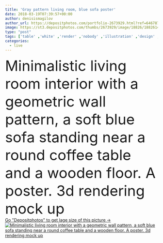```yaml
---
title: 'Gray pattern living room, blue sofa poster'
date: 2018-03-19T07:39:57+00:00
author: denisismagilov
author_url: https://depositphotos.com/portfolio-2673929.html?ref=64678756
image: https://st3.depositphotos.com/thumbs/2673929/image/18826/188261448/api_thumb_450.jpg?forcejpeg=true
type: "post"
tags: ['table' ,'white' ,'render' ,'nobody' ,'illustration' ,'design' ,'copy' ,'space' ,'luxury' ,'beautiful' ,'empty' ,'relaxation' ,'comfortable' ,'up' ,'light' ,'classical' ,'style' ,'banner' ,'3d' ,'classic' ,'modern' ,'house' ,'wall' ,'rest' ,'interior' ,'cozy' ,'blank' ,'home' ,'luxurious' ,'stylish' ,'lifestyle' ,'furniture' ,'room' ,'indoors' ,'floor' ,'living' ,'comfort' ,'apartment' ,'artist' ,'residential' ,'sofa' ,'nordic' ,'poster' ,'rendering' ,'minimalism' ,'lounge' ,'minimal' ,'mockup' ,'minimalist' ,'mock' ]
categories: 
  - live
---
```

<div aling="center">
            <font size="60"> Minimalistic living room interior with a geometric wall pattern, a soft blue sofa standing near a round coffee table and a wooden floor. A poster. 3d rendering mock up</font>   
</div>
<div>
    <a href='https://st3.depositphotos.com/thumbs/2673929/image/18826/188261448/api_thumb_450.jpg?forcejpeg=true?ref=64678756' target=_blank > Go "Depositphotos" to get lage size of this picture ->
        <img href='https://st3.depositphotos.com/thumbs/2673929/image/18826/188261448/api_thumb_450.jpg?forcejpeg=true?ref=64678756' src='https://st3.depositphotos.com/2673929/18826/i/950/depositphotos_188261448-stock-photo-gray-pattern-living-room-blue.jpg?forcejpeg=true' alt='Minimalistic living room interior with a geometric wall pattern, a soft blue sofa standing near a round coffee table and a wooden floor. A poster. 3d rendering mock up' >
    </a>
</div>
